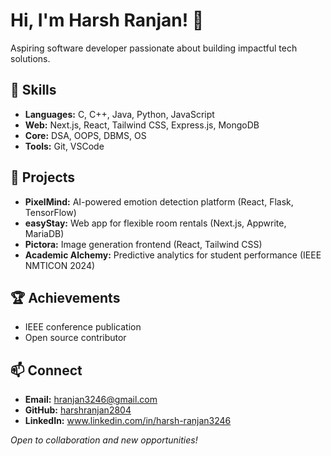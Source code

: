 # Hi, I'm Harsh Ranjan! 👋

Aspiring software developer passionate about building impactful tech solutions.

## 🚀 Skills
- **Languages:** C, C++, Java, Python, JavaScript
- **Web:** Next.js, React, Tailwind CSS, Express.js, MongoDB
- **Core:** DSA, OOPS, DBMS, OS
- **Tools:** Git, VSCode

## 🌟 Projects
- **PixelMind:** AI-powered emotion detection platform (React, Flask, TensorFlow)
- **easyStay:** Web app for flexible room rentals (Next.js, Appwrite, MariaDB)
- **Pictora:** Image generation frontend (React, Tailwind CSS)
- **Academic Alchemy:** Predictive analytics for student performance (IEEE NMTICON 2024)

## 🏆 Achievements
- IEEE conference publication
- Open source contributor

## 📫 Connect
- **Email:** hranjan3246@gmail.com
- **GitHub:** [harshranjan2804](https://github.com/harshranjan2804)
- **LinkedIn:** www.linkedin.com/in/harsh-ranjan3246

*Open to collaboration and new opportunities!*
